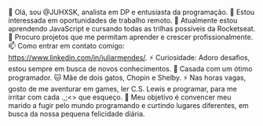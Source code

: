 👋 Olá, sou @JUHXSK, analista em DP e entusiasta da programação.
👀 Estou interessada em oportunidades de trabalho remoto.
🚀 Atualmente estou aprendendo JavaScript e cursando todas as trilhas possíveis da Rocketseat.
🔧 Procuro projetos que me permitam aprender e crescer profissionalmente.
📫 Como entrar em contato comigo: https://www.linkedin.com/in/juliarmendes/.
⚡ Curiosidade: Adoro desafios, estou sempre em busca de novos conhecimentos.
💍 Casada com um ótimo programador.
🐱 Mãe de dois gatos, Chopin e Shelby.
⚡ Nas horas vagas, gosto de me aventurar em games, ler C.S. Lewis e programar, para me irritar com cada .,;<> que esqueço.
🎯 Meu objetivo é convencer meu marido a fugir pelo mundo programando e curtindo lugares diferentes, em busca da nossa pequena felicidade diária.


<!---
JUHXSK/JUHXSK is a ✨ special ✨ repository because its `README.md` (this file) appears on your GitHub profile.
You can click the Preview link to take a look at your changes.
--->
